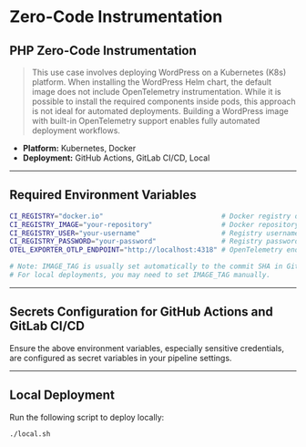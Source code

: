 # Zero-Code Instrumentation

## PHP Zero-Code Instrumentation

> This use case involves deploying WordPress on a Kubernetes (K8s) platform. When installing the WordPress Helm chart, the default image does not include OpenTelemetry instrumentation. While it is possible to install the required components inside pods, this approach is not ideal for automated deployments. Building a WordPress image with built-in OpenTelemetry support enables fully automated deployment workflows.

* **Platform:** Kubernetes, Docker
* **Deployment:** GitHub Actions, GitLab CI/CD, Local

---

## Required Environment Variables

```bash
CI_REGISTRY="docker.io"                             # Docker registry domain
CI_REGISTRY_IMAGE="your-repository"                 # Docker repository name
CI_REGISTRY_USER="your-username"                    # Registry username
CI_REGISTRY_PASSWORD="your-password"                # Registry password
OTEL_EXPORTER_OTLP_ENDPOINT="http://localhost:4318" # OpenTelemetry endpoint URL

# Note: IMAGE_TAG is usually set automatically to the commit SHA in GitHub and GitLab pipelines.
# For local deployments, you may need to set IMAGE_TAG manually.
```

---

## Secrets Configuration for GitHub Actions and GitLab CI/CD

Ensure the above environment variables, especially sensitive credentials, are configured as secret variables in your pipeline settings.

---

## Local Deployment

Run the following script to deploy locally:

```bash
./local.sh
```
